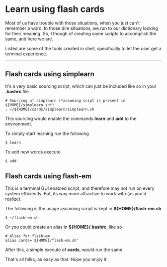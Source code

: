 # **Learn using flash cards**

Most of us have trouble with those situations, when you just can't remember a word. In those dire situations, we run to our dictionary looking for their meaning. So, I though of creating some scripts to accomplish the same, and here we are.

Listed are some of the tools created in shell, specifically to let the user get a terminal experience.

---
## Flash cards using **simplearn**

It's a very basic sourcing script, which can just be included like so in your **.bashrc** file

    # Sourcing of simplearn (*assuming scipt is present in ${HOME}/simplearn.sh*)
    . ~/${HOME}/cards/simplearn/simplearn.sh

This sourcing would enable the commands **learn** and **add** to the environment.

To simply start learning run the following

    $ learn

To add new words execute

    $ add

## Flash cards using **flash-em**

This is a terminal GUI enabled script, and therefore may not run on every system efficiently. But, its
way more attractive to work with (as you'd realize).

The following is the usage assuming script is kept in **${HOME}/flash-em.sh**

    $ ~/flash-em.sh

Or you could create an alias in **${HOME}/.bashrc**, like so

    # Alias for flash-em
    alias cards='${HOME}/flash-em.sh'

After this, a simple execute of **cards**, would run the same.

That's all folks, as easy as that. Hope you enjoy it.

